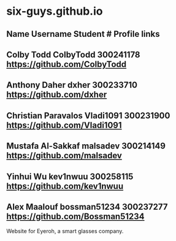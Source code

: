 # six-guys.github.io

Name                Username  Student # Profile links
--------------
Colby Todd          ColbyTodd 300241178 https://github.com/ColbyTodd
-----------
Anthony Daher       dxher     300233710 https://github.com/dxher
----------
Christian Paravalos Vladi1091 300231900 https://github.com/Vladi1091
----------
Mustafa Al-Sakkaf   malsadev  300214149 https://github.com/malsadev 
----------
Yinhui Wu           kev1nwuu  300258115 https://github.com/kev1nwuu
-----
Alex Maalouf bossman51234 300237277 https://github.com/Bossman51234
----


Website for Eyeroh, a smart glasses company.
